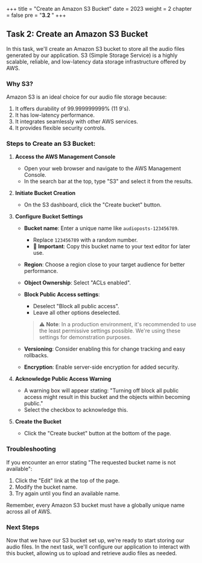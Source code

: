 +++
title = "Create an Amazon S3 Bucket"
date = 2023
weight = 2
chapter = false
pre = "<b>3.2 </b>"
+++

## Task 2: Create an Amazon S3 Bucket

In this task, we'll create an Amazon S3 bucket to store all the audio files generated by our application. S3 (Simple Storage Service) is a highly scalable, reliable, and low-latency data storage infrastructure offered by AWS.

### Why S3?

Amazon S3 is an ideal choice for our audio file storage because:

1. It offers durability of 99.999999999% (11 9's).
2. It has low-latency performance.
3. It integrates seamlessly with other AWS services.
4. It provides flexible security controls.

### Steps to Create an S3 Bucket:

1. **Access the AWS Management Console**
   - Open your web browser and navigate to the AWS Management Console.
   - In the search bar at the top, type "S3" and select it from the results.

2. **Initiate Bucket Creation**
   - On the S3 dashboard, click the "Create bucket" button.

3. **Configure Bucket Settings**
   - **Bucket name**: Enter a unique name like `audioposts-123456789`.
     - Replace `123456789` with a random number.
     - 📝 **Important**: Copy this bucket name to your text editor for later use.
   
   - **Region**: Choose a region close to your target audience for better performance.
   
   - **Object Ownership**: Select "ACLs enabled".
   
   - **Block Public Access settings**: 
     - Deselect "Block all public access".
     - Leave all other options deselected.
     
     > ⚠️ **Note**: In a production environment, it's recommended to use the least permissive settings possible. We're using these settings for demonstration purposes.

   - **Versioning**: Consider enabling this for change tracking and easy rollbacks.
   
   - **Encryption**: Enable server-side encryption for added security.

4. **Acknowledge Public Access Warning**
   - A warning box will appear stating: "Turning off block all public access might result in this bucket and the objects within becoming public."
   - Select the checkbox to acknowledge this.

5. **Create the Bucket**
   - Click the "Create bucket" button at the bottom of the page.

### Troubleshooting

If you encounter an error stating "The requested bucket name is not available":
1. Click the "Edit" link at the top of the page.
2. Modify the bucket name.
3. Try again until you find an available name.

Remember, every Amazon S3 bucket must have a globally unique name across all of AWS.

### Next Steps

Now that we have our S3 bucket set up, we're ready to start storing our audio files. In the next task, we'll configure our application to interact with this bucket, allowing us to upload and retrieve audio files as needed.